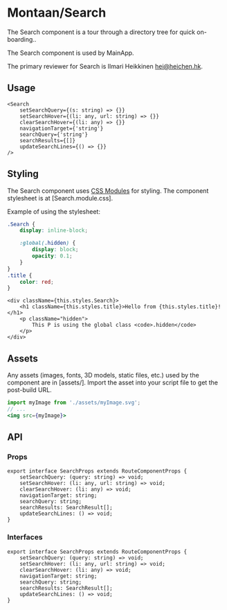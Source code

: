 # Montaan/Search

The Search component is a tour through a directory tree for quick on-boarding..

The Search component is used by MainApp.

The primary reviewer for Search is Ilmari Heikkinen <hei@heichen.hk>.

## Usage

```tsx
<Search
	setSearchQuery={(s: string) => {}}
	setSearchHover={(li: any, url: string) => {}}
	clearSearchHover={(li: any) => {}}
	navigationTarget={'string'}
	searchQuery={'string'}
	searchResults={[]}
	updateSearchLines={() => {}}
/>
```

## Styling

The Search component uses [CSS Modules](https://github.com/css-modules/css-modules) for styling. The component stylesheet is at [Search.module.css].

Example of using the stylesheet:

```css
.Search {
	display: inline-block;

	:global(.hidden) {
		display: block;
		opacity: 0.1;
	}
}
.title {
	color: red;
}
```

```tsx
<div className={this.styles.Search}>
	<h1 className={this.styles.title}>Hello from {this.styles.title}!</h1>
	<p className="hidden">
		This P is using the global class <code>.hidden</code>
	</p>
</div>
```

## Assets

Any assets (images, fonts, 3D models, static files, etc.) used by the component are in [assets/]. Import the asset into your script file to get the post-build URL.

```jsx
import myImage from './assets/myImage.svg';
// ...
<img src={myImage}>
```

## API

### Props

```tsx
export interface SearchProps extends RouteComponentProps {
	setSearchQuery: (query: string) => void;
	setSearchHover: (li: any, url: string) => void;
	clearSearchHover: (li: any) => void;
	navigationTarget: string;
	searchQuery: string;
	searchResults: SearchResult[];
	updateSearchLines: () => void;
}
```

### Interfaces

```tsx
export interface SearchProps extends RouteComponentProps {
	setSearchQuery: (query: string) => void;
	setSearchHover: (li: any, url: string) => void;
	clearSearchHover: (li: any) => void;
	navigationTarget: string;
	searchQuery: string;
	searchResults: SearchResult[];
	updateSearchLines: () => void;
}
```
